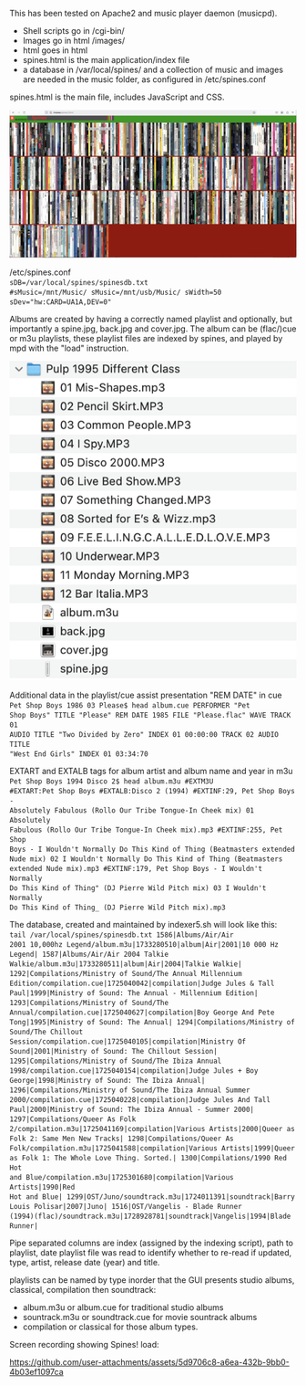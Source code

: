 This has been tested on Apache2 and music player daemon (musicpd).

<ul>
  <li>Shell scripts go in /cgi-bin/</li>
  <li>Images go in html /images/</li>
  <li>html goes in html</li>
  <li>spines.html is the main application/index file</li>
  <li>a database in /var/local/spines/ and a collection of music and images are needed in the music folder, as configured in /etc/spines.conf
</ul>

spines.html is the main file, includes JavaScript and CSS.

![Screenshot showing rows of record spines and HTML float text that Avril Lavigne is under the mouse pointer](https://github.com/ptaffs/spines/blob/main/screenshot.jpeg?raw=true)

/etc/spines.conf<br>
<code>sDB=/var/local/spines/spinesdb.txt
#sMusic=/mnt/Music/
sMusic=/mnt/usb/Music/
sWidth=50
sDev="hw:CARD=UA1A,DEV=0"</code>

Albums are created by having a correctly named playlist and optionally, but importantly a spine.jpg, back.jpg and cover.jpg. The album can be (flac/)cue or m3u playlists, these playlist files are indexed by spines, and played by mpd with the "load" instruction.

![Screenshot showing mp3 files and the additional files needed for Spines; back, cover, spine and album.m3u](https://raw.githubusercontent.com/ptaffs/spines/refs/heads/main/idealfolder.png)

Additional data in the playlist/cue assist presentation "REM DATE" in cue
<code>
Pet Shop Boys 1986 03 Please$ head album.cue 
PERFORMER "Pet Shop Boys"
TITLE "Please"
REM DATE 1985
FILE "Please.flac" WAVE
  TRACK 01 AUDIO
    TITLE "Two Divided by Zero"
    INDEX 01 00:00:00
  TRACK 02 AUDIO
    TITLE "West End Girls"
    INDEX 01 03:34:70
</code>

EXTART and EXTALB tags for album artist and album name and year in m3u
<code>
Pet Shop Boys 1994 Disco 2$ head album.m3u 
#EXTM3U
#EXTART:Pet Shop Boys
#EXTALB:Disco 2 (1994)
#EXTINF:29, Pet Shop Boys - Absolutely Fabulous (Rollo Our Tribe Tongue-In Cheek mix)
01 Absolutely Fabulous (Rollo Our Tribe Tongue-In Cheek mix).mp3
#EXTINF:255, Pet Shop Boys - I Wouldn't Normally Do This Kind of Thing (Beatmasters extended Nude mix)
02 I Wouldn't Normally Do This Kind of Thing (Beatmasters extended Nude mix).mp3
#EXTINF:179, Pet Shop Boys - I Wouldn't Normally Do This Kind of Thing" (DJ Pierre Wild Pitch mix)
03 I Wouldn't Normally Do This Kind of Thing_ (DJ Pierre Wild Pitch mix).mp3
</code>

The database, created and maintained by indexer5.sh will look like this:
<code>
tail /var/local/spines/spinesdb.txt
1586|Albums/Air/Air 2001 10,000hz Legend/album.m3u|1733280510|album|Air|2001|10 000 Hz Legend|
1587|Albums/Air/Air 2004 Talkie Walkie/album.m3u|1733280511|album|Air|2004|Talkie Walkie|
1292|Compilations/Ministry of Sound/The Annual Millennium Edition/compilation.cue|1725040042|compilation|Judge Jules & Tall Paul|1999|Ministry of Sound: The Annual - Millennium Edition|
1293|Compilations/Ministry of Sound/The Annual/compilation.cue|1725040627|compilation|Boy George And Pete Tong|1995|Ministry of Sound: The Annual|
1294|Compilations/Ministry of Sound/The Chillout Session/compilation.cue|1725040105|compilation|Ministry Of Sound|2001|Ministry of Sound: The Chillout Session|
1295|Compilations/Ministry of Sound/The Ibiza Annual 1998/compilation.cue|1725040154|compilation|Judge Jules + Boy George|1998|Ministry of Sound: The Ibiza Annual|
1296|Compilations/Ministry of Sound/The Ibiza Annual Summer 2000/compilation.cue|1725040228|compilation|Judge Jules And Tall Paul|2000|Ministry of Sound: The Ibiza Annual - Summer 2000|
1297|Compilations/Queer As Folk 2/compilation.m3u|1725041169|compilation|Various Artists|2000|Queer as Folk 2: Same Men New Tracks|
1298|Compilations/Queer As Folk/compilation.m3u|1725041588|compilation|Various Artists|1999|Queer as Folk 1: The Whole Love Thing. Sorted.|
1300|Compilations/1990 Red Hot and Blue/compilation.m3u|1725301680|compilation|Various Artists|1990|Red Hot and Blue|
1299|OST/Juno/soundtrack.m3u|1724011391|soundtrack|Barry Louis Polisar|2007|Juno|
1516|OST/Vangelis - Blade Runner (1994)(flac)/soundtrack.m3u|1728928781|soundtrack|Vangelis|1994|Blade Runner|
</code>

Pipe separated columns are index (assigned by the indexing script), path to playlist, date playlist file was read to identify whether to re-read if updated, type, artist, release date (year) and title.

playlists can be named by type inorder that the GUI presents studio albums, classical, compilation then soundtrack:
<ul><li>album.m3u or album.cue for traditional studio albums</li><li>sountrack.m3u or soundtrack.cue for movie sountrack albums</li><li>compilation or classical for those album types.</li></ul>


Screen recording showing Spines! load:

https://github.com/user-attachments/assets/5d9706c8-a6ea-432b-9bb0-4b03ef1097ca

